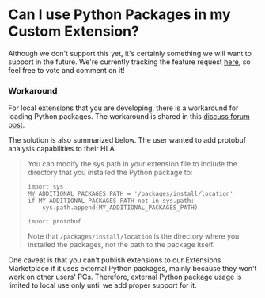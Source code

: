 # Can I use Python Packages in my Custom Extension?

Although we don't support this yet, it's certainly something we will want to support in the future. We're currently tracking the feature request [here](https://ideas.saleae.com/b/feature-requests/hla-support-python-dependencies/), so feel free to vote and comment on it!

### Workaround

For local extensions that you are developing, there is a workaround for loading Python packages. The workaround is shared in this [discuss forum post](https://discuss.saleae.com/t/third-party-libraries-with-hlas/595). 

The solution is also summarized below. The user wanted to add protobuf analysis capabilities to their HLA.

> You can modify the sys.path in your extension file to include the directory that you installed the Python package to:
>
> ```text
> import sys
> MY_ADDITIONAL_PACKAGES_PATH = '/packages/install/location'
> if MY_ADDITIONAL_PACKAGES_PATH not in sys.path:
>     sys.path.append(MY_ADDITIONAL_PACKAGES_PATH)
>
> import protobuf
> ```
>
> Note that `/packages/install/location` is the directory where you installed the packages, not the path to the package itself.

One caveat is that you can't publish extensions to our Extensions Marketplace if it uses external Python packages, mainly because they won't work on other users' PCs. Therefore, external Python package usage is limited to local use only until we add proper support for it.

